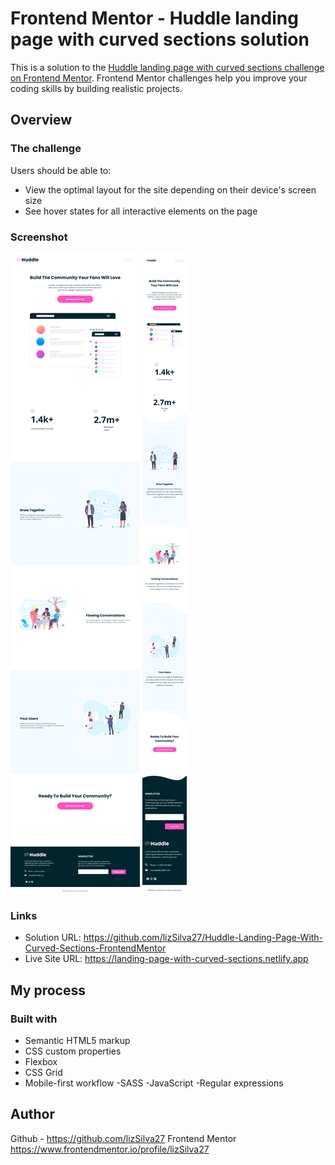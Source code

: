 # Frontend Mentor - Huddle landing page with curved sections solution

This is a solution to the [Huddle landing page with curved sections challenge on Frontend Mentor](https://www.frontendmentor.io/challenges/huddle-landing-page-with-curved-sections-5ca5ecd01e82137ec91a50f2). Frontend Mentor challenges help you improve your coding skills by building realistic projects. 

## Overview

### The challenge

Users should be able to:

- View the optimal layout for the site depending on their device's screen size
- See hover states for all interactive elements on the page

### Screenshot

![](./design/viewDesktop.png)
![](./design/viewMobile.png)

### Links

- Solution URL: https://github.com/lizSilva27/Huddle-Landing-Page-With-Curved-Sections-FrontendMentor
- Live Site URL: https://landing-page-with-curved-sections.netlify.app

## My process

### Built with

- Semantic HTML5 markup
- CSS custom properties
- Flexbox
- CSS Grid
- Mobile-first workflow
-SASS
-JavaScript
-Regular expressions

## Author

Github - https://github.com/lizSilva27
Frontend Mentor https://www.frontendmentor.io/profile/lizSilva27
